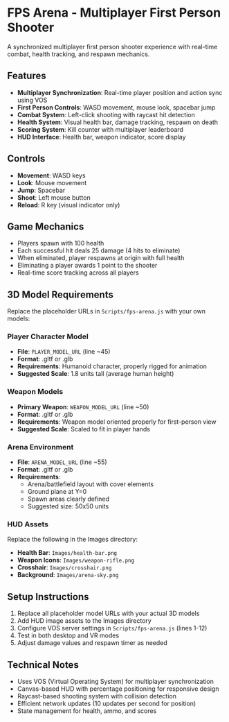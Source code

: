 # FPS Arena - Multiplayer First Person Shooter

A synchronized multiplayer first person shooter experience with real-time combat, health tracking, and respawn mechanics.

## Features

- **Multiplayer Synchronization**: Real-time player position and action sync using VOS
- **First Person Controls**: WASD movement, mouse look, spacebar jump
- **Combat System**: Left-click shooting with raycast hit detection
- **Health System**: Visual health bar, damage tracking, respawn on death
- **Scoring System**: Kill counter with multiplayer leaderboard
- **HUD Interface**: Health bar, weapon indicator, score display

## Controls

- **Movement**: WASD keys
- **Look**: Mouse movement
- **Jump**: Spacebar
- **Shoot**: Left mouse button
- **Reload**: R key (visual indicator only)

## Game Mechanics

- Players spawn with 100 health
- Each successful hit deals 25 damage (4 hits to eliminate)
- When eliminated, player respawns at origin with full health
- Eliminating a player awards 1 point to the shooter
- Real-time score tracking across all players

## 3D Model Requirements

Replace the placeholder URLs in `Scripts/fps-arena.js` with your own models:

### Player Character Model
- **File**: `PLAYER_MODEL_URL` (line ~45)
- **Format**: .gltf or .glb
- **Requirements**: Humanoid character, properly rigged for animation
- **Suggested Scale**: 1.8 units tall (average human height)

### Weapon Models
- **Primary Weapon**: `WEAPON_MODEL_URL` (line ~50)
- **Format**: .gltf or .glb
- **Requirements**: Weapon model oriented properly for first-person view
- **Suggested Scale**: Scaled to fit in player hands

### Arena Environment
- **File**: `ARENA_MODEL_URL` (line ~55)
- **Format**: .gltf or .glb
- **Requirements**: 
  - Arena/battlefield layout with cover elements
  - Ground plane at Y=0
  - Spawn areas clearly defined
  - Suggested size: 50x50 units

### HUD Assets
Replace the following in the Images directory:
- **Health Bar**: `Images/health-bar.png`
- **Weapon Icons**: `Images/weapon-rifle.png`
- **Crosshair**: `Images/crosshair.png`
- **Background**: `Images/arena-sky.png`

## Setup Instructions

1. Replace all placeholder model URLs with your actual 3D models
2. Add HUD image assets to the Images directory
3. Configure VOS server settings in `Scripts/fps-arena.js` (lines 1-12)
4. Test in both desktop and VR modes
5. Adjust damage values and respawn timer as needed

## Technical Notes

- Uses VOS (Virtual Operating System) for multiplayer synchronization
- Canvas-based HUD with percentage positioning for responsive design
- Raycast-based shooting system with collision detection
- Efficient network updates (10 updates per second for position)
- State management for health, ammo, and scores